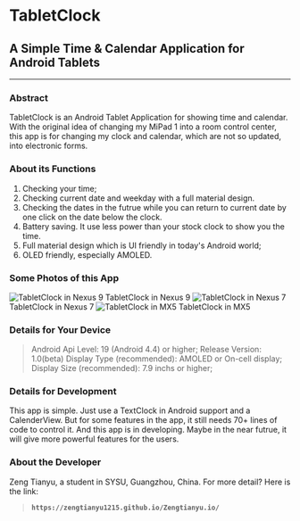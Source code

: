 # TabletClock
## A Simple Time & Calendar Application for Android Tablets
---
### Abstract
TabletClock is an Android Tablet Application for showing time and calendar. With the original idea of changing my MiPad 1 into a room control center, this app is for changing my clock and calendar, which are not so updated, into electronic forms. 

### About its Functions
1. Checking your time;
2. Checking current date and weekday with a full material design.
3. Checking the dates in the futrue while you can return to current date by one click on the date below the clock.
4. Battery saving. It use less power than your stock clock to show you the time.
5. Full material design which is UI friendly in today's Android world;
6. OLED friendly, especially AMOLED.

### Some Photos of this App
![TabletClock in Nexus 9](https://raw.githubusercontent.com/zengtianyu1215/TabletClock/master/enframe_2017-11-09-19-04-44.png)
TabletClock in Nexus 9
![TabletClock in Nexus 7](https://raw.githubusercontent.com/zengtianyu1215/TabletClock/master/enframe_2017-11-09-19-05-43.png)
TabletClock in Nexus 7
![TabletClock in MX5](https://raw.githubusercontent.com/zengtianyu1215/TabletClock/master/enframe_2017-11-09-19-05-57.png)
TabletClock in MX5

### Details for Your Device
>Android Api Level: 19 (Android 4.4) or higher;
>Release Version: 1.0(beta)
>Display Type (recommended): AMOLED or On-cell display;
>Display Size (recommended): 7.9 inchs or higher;

### Details for Development
This app is simple. Just use a TextClock in Android support and a CalenderView. But for some features in the app, it still needs 70+ lines of code to control it. And this app is in developing. Maybe in the near futrue, it will give more powerful features for the users.

### About the Developer
Zeng Tianyu, a student in SYSU, Guangzhou, China. For more detail? Here is the link:
>**``https://zengtianyu1215.github.io/Zengtianyu.io/``**
